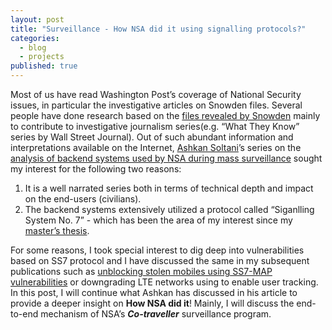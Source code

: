 ```yaml
---
layout: post
title: "Surveillance - How NSA did it using signalling protocols?"
categories: 
  - blog
  - projects
published: true
---
```



Most of us have read Washington Post’s coverage of National Security issues, in particular the investigative articles on Snowden files. Several people have done research based on the [files revealed by Snowden](https://cryptome.org/2013/11/snowden-tally.htm) mainly to contribute to investigative journalism series(e.g. “What They Know” series by Wall Street Journal). Out of such abundant information and interpretations available on the Internet, [Ashkan Soltani](https://twitter.com/ashk4n)’s series on the [analysis of backend systems used by NSA during mass surveillance](http://ashkansoltani.org/work/washpost/) sought my interest for the following two reasons: 
1. It is a well narrated series both in terms of technical depth and impact on the end-users (civilians).
2. The backend systems extensively utilized a protocol called “Siganlling System No. 7” - which has been the area of my interest since my [master’s thesis](https://aaltodoc.aalto.fi/handle/123456789/19044).
 

For some reasons, I took special interest to dig deep into vulnerabilities based on SS7 protocol and I have discussed the same in my subsequent publications such as [unblocking stolen mobiles using SS7-MAP vulnerabilities](http://sidtechnical.github.io/2016/03/16/eeexplore.ieee.org/xpls/abs_all.jsp?arnumber=7345408) or downgrading LTE networks using to enable user tracking. In this post, I will continue what Ashkan has discussed in his article to provide a deeper insight on **How NSA did it**! Mainly, I will discuss the end-to-end mechanism of NSA’s _**Co-traveller**_ surveillance program.


